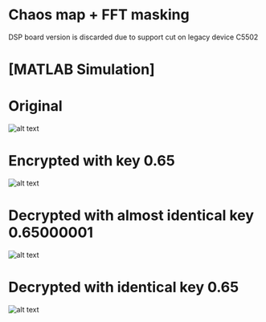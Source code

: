 # Chaos map + FFT masking
DSP board version is discarded due to support cut on legacy device C5502


# [MATLAB Simulation]

# Original
![alt text](https://i.imgur.com/U5zQqE8.jpg)

# Encrypted with key 0.65
![alt text](https://i.imgur.com/HW8vr5l.jpg)

# Decrypted with almost identical key 0.65000001
![alt text](https://i.imgur.com/Go4tJws.jpg) 

# Decrypted with identical key 0.65
![alt text](https://i.imgur.com/hTGC9I4.jpg)

